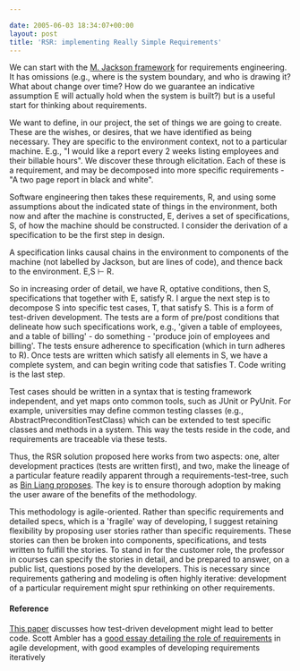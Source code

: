 ```yaml
---

date: 2005-06-03 18:34:07+00:00
layout: post
title: 'RSR: implementing Really Simple Requirements'
---
```


We can start with the [M. Jackson framework](http://www.citeulike.org/user/neilernst/article/121868) for requirements engineering.  It has omissions (e.g., where is the system boundary, and who is drawing it?  What about change over time?  How do we guarantee an indicative assumption Ε will actually hold when the system is built?) but is a useful start for thinking about requirements.

We want to define, in our project, the set of things we are going to create.  These are the wishes, or desires, that we have identified as being necessary.  They are specific to the environment context, not to a particular machine.  E.g., "I would like a report every 2 weeks listing employees and their billable hours".  We discover these through elicitation.  Each of these is a requirement, and may be decomposed into more specific requirements - "A two page report in black and white".

Software engineering then takes these requirements, R, and using some assumptions about the indicated state of things in the environment, both now and after the machine is constructed, Ε, derives a set of specifications, S, of how the machine should be constructed.  I consider the derivation of a specification to be the first step in design.

A specification links causal chains in the environment to components of the machine (not labelled by Jackson, but are lines of code), and thence back to the environment.  E,S ⊢ R.

So in increasing order of detail, we have R, optative conditions, then S, specifications that together with E, satisfy R.   I argue the next step is to decompose S into specific test cases, T, that satisfy S.  This is a form of test-driven development.  The tests are a form of pre/post conditions that delineate how such specifications work, e.g., 'given a table of employees, and a table of billing' - do something - 'produce join of employees and billing'.  The tests ensure adherence to specification (which in turn adheres to R).  Once tests are written which satisfy all elements in S, we have a complete system, and can begin writing code that satisfies T.  Code writing is the last step.

Test cases should be written in a syntax that is testing framework independent, and yet maps onto common tools, such as JUnit or PyUnit.  For example, universities may define common testing classes (e.g., AbstractPreconditionTestClass) which can be extended to test specific classes and methods in a system.  This way the tests reside in the code, and requirements are traceable via these tests.

Thus, the RSR solution proposed here works from two aspects: one, alter development practices (tests are written first), and two, make the lineage of a particular feature readily apparent through a requirements-test-tree, such as [Bin Liang proposes](http://www.third-bit.com/~bliang/reqtrace/draft.html).  The key is to ensure thorough adoption by making the user aware of the benefits of the methodology.

This methodology is agile-oriented.  Rather than specific requirements and detailed specs, which is a 'fragile' way of developing, I suggest retaining flexibility by proposing user stories rather than specific requirements.  These stories can then be broken into components, specifications, and tests written to fulfill the stories.  To stand in for the customer role, the professor in courses can specify the stories in detail, and be prepared to answer, on a public list, questions posed by the developers.  This is necessary since requirements gathering and modeling is often highly iterative: development of a particular requirement might spur rethinking on other requirements.



#### Reference


[This paper](http://www.citeulike.org/user/neilernst/article/212915) discusses how test-driven development might lead to better code.
Scott Ambler has a [good essay detailing the role of requirements](http://www.agilemodeling.com/essays/agileRequirements.htm) in agile development, with good examples of developing requirements iteratively

